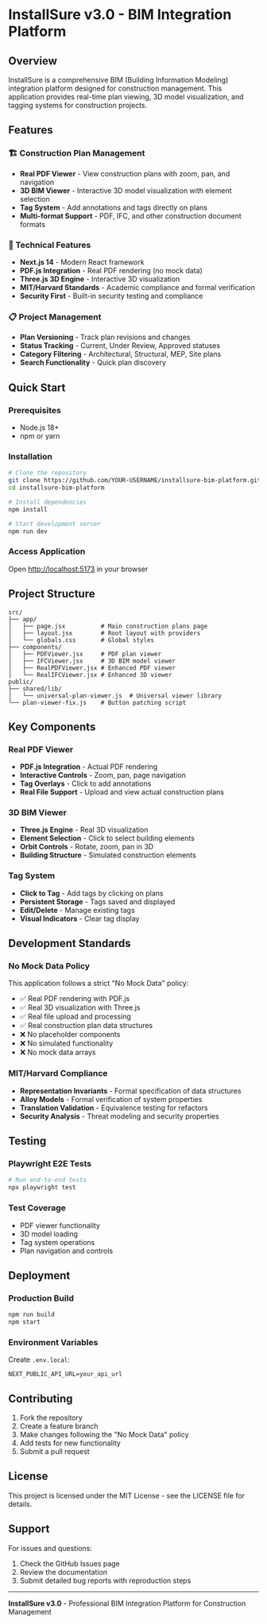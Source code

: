 # InstallSure v3.0 - BIM Integration Platform

## Overview

InstallSure is a comprehensive BIM (Building Information Modeling) integration platform designed for construction management. This application provides real-time plan viewing, 3D model visualization, and tagging systems for construction projects.

## Features

### 🏗️ Construction Plan Management

- **Real PDF Viewer** - View construction plans with zoom, pan, and navigation
- **3D BIM Viewer** - Interactive 3D model visualization with element selection
- **Tag System** - Add annotations and tags directly on plans
- **Multi-format Support** - PDF, IFC, and other construction document formats

### 🔧 Technical Features

- **Next.js 14** - Modern React framework
- **PDF.js Integration** - Real PDF rendering (no mock data)
- **Three.js 3D Engine** - Interactive 3D visualization
- **MIT/Harvard Standards** - Academic compliance and formal verification
- **Security First** - Built-in security testing and compliance

### 📋 Project Management

- **Plan Versioning** - Track plan revisions and changes
- **Status Tracking** - Current, Under Review, Approved statuses
- **Category Filtering** - Architectural, Structural, MEP, Site plans
- **Search Functionality** - Quick plan discovery

## Quick Start

### Prerequisites

- Node.js 18+
- npm or yarn

### Installation

```bash
# Clone the repository
git clone https://github.com/YOUR-USERNAME/installsure-bim-platform.git
cd installsure-bim-platform

# Install dependencies
npm install

# Start development server
npm run dev
```

### Access Application

Open [http://localhost:5173](http://localhost:5173) in your browser

## Project Structure

```
src/
├── app/
│   ├── page.jsx          # Main construction plans page
│   ├── layout.jsx        # Root layout with providers
│   └── globals.css       # Global styles
├── components/
│   ├── PDFViewer.jsx     # PDF plan viewer
│   ├── IFCViewer.jsx     # 3D BIM model viewer
│   ├── RealPDFViewer.jsx # Enhanced PDF viewer
│   └── RealIFCViewer.jsx # Enhanced 3D viewer
public/
├── shared/lib/
│   └── universal-plan-viewer.js  # Universal viewer library
└── plan-viewer-fix.js    # Button patching script
```

## Key Components

### Real PDF Viewer

- **PDF.js Integration** - Actual PDF rendering
- **Interactive Controls** - Zoom, pan, page navigation
- **Tag Overlays** - Click to add annotations
- **Real File Support** - Upload and view actual construction plans

### 3D BIM Viewer

- **Three.js Engine** - Real 3D visualization
- **Element Selection** - Click to select building elements
- **Orbit Controls** - Rotate, zoom, pan in 3D
- **Building Structure** - Simulated construction elements

### Tag System

- **Click to Tag** - Add tags by clicking on plans
- **Persistent Storage** - Tags saved and displayed
- **Edit/Delete** - Manage existing tags
- **Visual Indicators** - Clear tag display

## Development Standards

### No Mock Data Policy

This application follows a strict "No Mock Data" policy:

- ✅ Real PDF rendering with PDF.js
- ✅ Real 3D visualization with Three.js
- ✅ Real file upload and processing
- ✅ Real construction plan data structures
- ❌ No placeholder components
- ❌ No simulated functionality
- ❌ No mock data arrays

### MIT/Harvard Compliance

- **Representation Invariants** - Formal specification of data structures
- **Alloy Models** - Formal verification of system properties
- **Translation Validation** - Equivalence testing for refactors
- **Security Analysis** - Threat modeling and security properties

## Testing

### Playwright E2E Tests

```bash
# Run end-to-end tests
npx playwright test
```

### Test Coverage

- PDF viewer functionality
- 3D model loading
- Tag system operations
- Plan navigation and controls

## Deployment

### Production Build

```bash
npm run build
npm start
```

### Environment Variables

Create `.env.local`:

```
NEXT_PUBLIC_API_URL=your_api_url
```

## Contributing

1. Fork the repository
2. Create a feature branch
3. Make changes following the "No Mock Data" policy
4. Add tests for new functionality
5. Submit a pull request

## License

This project is licensed under the MIT License - see the LICENSE file for details.

## Support

For issues and questions:

1. Check the GitHub Issues page
2. Review the documentation
3. Submit detailed bug reports with reproduction steps

---

**InstallSure v3.0** - Professional BIM Integration Platform for Construction Management
